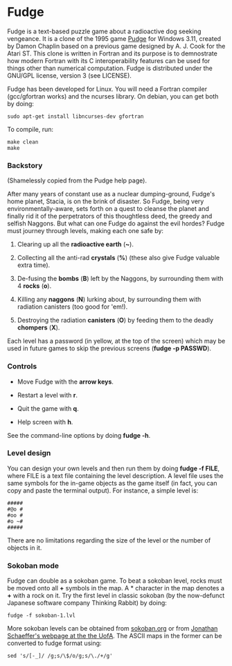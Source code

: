 # Fudge

Fudge is a text-based puzzle game about a radioactive dog seeking
vengeance. It is a clone of the 1995 game
[Pudge](https://archive.org/details/Pudge_1020) for Windows 3.11,
created by Damon Chaplin based on a previous game designed by
A. J. Cook for the Atari ST. This clone is written in Fortran and its
purpose is to demnostrate how modern Fortran with its C
interoperability features can be used for things other than numerical
computation. Fudge is distributed under the GNU/GPL license, version 3
(see LICENSE).

Fudge has been developed for Linux. You will need a Fortran compiler
(gcc/gfortran works) and the ncurses library. On debian, you can get
both by doing:

  ```
  sudo apt-get install libncurses-dev gfortran
  ```

To compile, run:

  ```
  make clean
  make
  ```
### Backstory

(Shamelessly copied from the Pudge help page).

After many years of constant use as a nuclear dumping-ground, Fudge's
home planet, Stacia, is on the brink of disaster. So Fudge, being very
environmentally-aware, sets forth on a quest to cleanse the planet and
finally rid it of the perpetrators of this thoughtless deed, the
greedy and selfish Naggons. But what can one Fudge do against the evil
hordes? Fudge must journey through levels, making each one safe by:

1) Clearing up all the **radioactive earth** (**~**).

2) Collecting all the anti-rad **crystals** (**%**) (these also give
Fudge valuable extra time).

3) De-fusing the **bombs** (**B**) left by the Naggons, by surrounding
them with 4 **rocks** (**o**).

4) Killing any **naggons** (**N**) lurking about, by surrounding them
with radiation canisters (too good for 'em!).

5) Destroying the radiation **canisters** (**O**) by feeding them to
the deadly **chompers** (**X**). 

Each level has a password (in yellow, at the top of the screen) which
may be used in future games to skip the previous screens (**fudge -p
PASSWD**).

### Controls

* Move Fudge with the **arrow keys**.

* Restart a level with **r**.

* Quit the game with **q**.

* Help screen with **h**.

See the command-line options by doing **fudge -h**.

### Level design

You can design your own levels and then run them by doing **fudge -f
FILE**, where FILE is a text file containing the level
description. A level file uses the same symbols for the in-game
objects as the game itself (in fact, you can copy and paste the
terminal output). For instance, a simple level is:

  ```
  #####
  #@o #
  #oo #
  #o ~#
  #####
  ```

There are no limitations regarding the size of the level or the number
of objects in it.

### Sokoban mode

Fudge can double as a sokoban game. To beat a sokoban level, rocks
must be moved onto all **+** symbols in the map. A * character in the
map denotes a **+** with a rock on it. Try the first level in classic
sokoban (by the now-defunct Japanese software company Thinking Rabbit)
by doing: 

  ```
  fudge -f sokoban-1.lvl
  ```

More sokoban levels can be obtained from
[sokoban.org](http://www.sokoban.org) or from [Jonathan Schaeffer's
webpage at the the UofA](https://webdocs.cs.ualberta.ca/~games/Sokoban/). The
ASCII maps in the former can be converted to fudge format using:

  ```
  sed 's/[-_]/ /g;s/\$/o/g;s/\./+/g'
  ```

